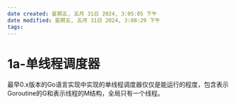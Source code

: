 ```yaml
---
date created: 星期五, 五月 31日 2024, 3:05:05 下午
date modified: 星期五, 五月 31日 2024, 3:08:29 下午
tags: 
---
```


# 1a-单线程调度器

最早0.x版本的Go语言实现中实现的单线程调度器仅仅是能运行的程度，包含表示Goroutine的G和表示线程的M结构，全局只有一个线程。